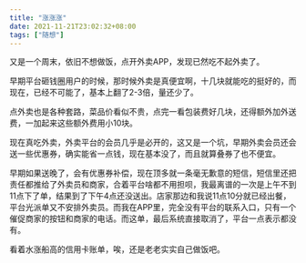 ```yaml
---
title: "涨涨涨"
date: 2021-11-21T23:02:32+08:00
tags: ["随想"]
---
```


又是一个周末，依旧不想做饭，点开外卖APP，发现已然吃不起外卖了。

早期平台砸钱圈用户的时候，那时候外卖是真便宜啊，十几块就能吃的挺好的，而现在，已经不可能了，基本上翻了2-3倍，量还少了。

点外卖也是各种套路，菜品价看似不贵，点完一看包装费好几块，还得额外加外送费，一加起来这些额外费用小10块。

现在真吃外卖，外卖平台的会员几乎是必开的，这又是一个坑，早期外卖会员还会送一些优惠券，确实能省一点钱，现在基本没了，而且就算叠券了也不便宜。

早期如果送晚了，会有优惠券补偿，现在顶多就一条毫无歉意的短信，短信里还把责任都推给了外卖员和商家，合着平台啥都不用担呗，我最离谱的一次是上午不到11点下了单，结果到了下午4点还没送出。店家那边和我说11点10分就已经出餐，平台光派单又不安排外卖员。而我在APP里，完全没有平台的联系入口，只有一个催促商家的按钮和商家的电话。而这单，最后系统直接取消了，平台一点表示都没有。

看着水涨船高的信用卡账单，唉，还是老老实实自己做饭吧。

